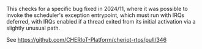 This checks for a specific bug fixed in 2024/11, where it was possible to
invoke the scheduler's exception entrypoint, which must run with IRQs deferred,
with IRQs enabled if a thread exited from its initial activation via a slightly
unusual path.

See https://github.com/CHERIoT-Platform/cheriot-rtos/pull/346
